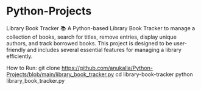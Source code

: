 # Python-Projects
Library Book Tracker 📚
A Python-based Library Book Tracker to manage a collection of books, search for titles, remove entries, display unique authors, and track borrowed books. This project is designed to be user-friendly and includes several essential features for managing a library efficiently.

How to Run:
git clone https://github.com/anukalla/Python-Projects/blob/main/library_book_tracker.py
cd library-book-tracker
python library_book_tracker.py
